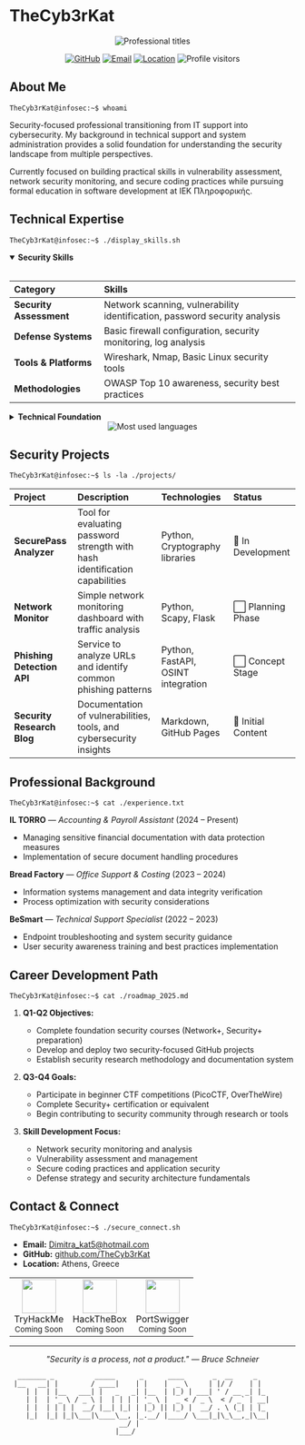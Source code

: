 # TheCyb3rKat

<div align="center">
  <img src="https://readme-typing-svg.demolab.com?font=JetBrains+Mono&size=28&duration=3000&pause=1000&color=00C896&center=true&vCenter=true&width=600&lines=Cybersecurity+Specialist;Network+Security+Analyst;Digital+Forensics+Enthusiast;Security+Researcher" alt="Professional titles" />
</div>

<p align="center">
  <a href="https://github.com/TheCyb3rKat"><img src="https://img.shields.io/badge/GitHub-TheCyb3rKat-0a0a0a?style=flat-square&logo=github&logoColor=white" alt="GitHub"></a>
  <a href="mailto:Dimitra_kat5@hotmail.com"><img src="https://img.shields.io/badge/Email-Contact-0078D4?style=flat-square&logo=microsoft-outlook&logoColor=white" alt="Email"></a>
  <a href="#"><img src="https://img.shields.io/badge/Location-Athens,_Greece-00843D?style=flat-square&logo=google-maps&logoColor=white" alt="Location"></a>
  <img src="https://komarev.com/ghpvc/?username=TheCyb3rKat&style=flat-square&color=00C896" alt="Profile visitors">
</p>

## About Me

```console
TheCyb3rKat@infosec:~$ whoami
```

Security-focused professional transitioning from IT support into cybersecurity. My background in technical support and system administration provides a solid foundation for understanding the security landscape from multiple perspectives.

Currently focused on building practical skills in vulnerability assessment, network security monitoring, and secure coding practices while pursuing formal education in software development at ΙΕΚ Πληροφορικής.

## Technical Expertise

```console
TheCyb3rKat@infosec:~$ ./display_skills.sh
```

<details open>
<summary><b>Security Skills</b></summary>
<br>

| Category | Skills |
|:--------|:-------|
| **Security Assessment** | Network scanning, vulnerability identification, password security analysis |
| **Defense Systems** | Basic firewall configuration, security monitoring, log analysis |
| **Tools & Platforms** | Wireshark, Nmap, Basic Linux security tools |
| **Methodologies** | OWASP Top 10 awareness, security best practices |

</details>

<details>
<summary><b>Technical Foundation</b></summary>
<br>

| Category | Skills |
|:--------|:-------|
| **Programming** | C/C++ fundamentals, Basic Python scripting, HTML/CSS |
| **Systems** | Linux administration basics, Windows security hardening |
| **Networking** | TCP/IP, OSI model, network protocols, packet analysis |
| **Development** | VS Code, Git version control, secure SDLC awareness |

</details>

<div align="center">
  <img src="https://github-readme-stats.vercel.app/api/top-langs/?username=TheCyb3rKat&layout=compact&theme=dark&hide_border=true&bg_color=0D1117&title_color=00C896&icon_color=00C896&text_color=FFFFFF" alt="Most used languages">
</div>

## Security Projects

```console
TheCyb3rKat@infosec:~$ ls -la ./projects/
```

| Project | Description | Technologies | Status |
|:--------|:------------|:-------------|:-------|
| **SecurePass Analyzer** | Tool for evaluating password strength with hash identification capabilities | Python, Cryptography libraries | 🔶 In Development |
| **Network Monitor** | Simple network monitoring dashboard with traffic analysis | Python, Scapy, Flask | ⬜ Planning Phase |
| **Phishing Detection API** | Service to analyze URLs and identify common phishing patterns | Python, FastAPI, OSINT integration | ⬜ Concept Stage |
| **Security Research Blog** | Documentation of vulnerabilities, tools, and cybersecurity insights | Markdown, GitHub Pages | 🔶 Initial Content |

## Professional Background

```console
TheCyb3rKat@infosec:~$ cat ./experience.txt
```

**IL TORRO** — *Accounting & Payroll Assistant* (2024 – Present)
- Managing sensitive financial documentation with data protection measures
- Implementation of secure document handling procedures

**Bread Factory** — *Office Support & Costing* (2023 – 2024)
- Information systems management and data integrity verification
- Process optimization with security considerations

**BeSmart** — *Technical Support Specialist* (2022 – 2023)
- Endpoint troubleshooting and system security guidance
- User security awareness training and best practices implementation

## Career Development Path

```console
TheCyb3rKat@infosec:~$ cat ./roadmap_2025.md
```

1. **Q1-Q2 Objectives:**
   - Complete foundation security courses (Network+, Security+ preparation)
   - Develop and deploy two security-focused GitHub projects
   - Establish security research methodology and documentation system

2. **Q3-Q4 Goals:**
   - Participate in beginner CTF competitions (PicoCTF, OverTheWire)
   - Complete Security+ certification or equivalent
   - Begin contributing to security community through research or tools

3. **Skill Development Focus:**
   - Network security monitoring and analysis
   - Vulnerability assessment and management
   - Secure coding practices and application security
   - Defense strategy and security architecture fundamentals

## Contact & Connect

```console
TheCyb3rKat@infosec:~$ ./secure_connect.sh
```

- **Email:** Dimitra_kat5@hotmail.com
- **GitHub:** [github.com/TheCyb3rKat](https://github.com/TheCyb3rKat)
- **Location:** Athens, Greece

<div align="center">
  <!-- Placeholder for future security platform profile badges -->
  <table>
    <tr>
      <td align="center">
        <img src="https://assets.tryhackme.com/img/THMlogo.png" width="60" height="60"><br>
        <span>TryHackMe</span><br>
        <small>Coming Soon</small>
      </td>
      <td align="center">
        <img src="https://app.hackthebox.com/images/logos/logo-htb.svg" width="60" height="60"><br>
        <span>HackTheBox</span><br>
        <small>Coming Soon</small>
      </td>
      <td align="center">
        <img src="https://portswigger.net/content/images/logos/portswigger-logo.svg" width="60" height="60"><br>
        <span>PortSwigger</span><br>
        <small>Coming Soon</small>
      </td>
    </tr>
  </table>
</div>

---

<p align="center"><i>"Security is a process, not a product." — Bruce Schneier</i></p>

```
  _______ _          _____      _      ____       _  __     _   
 |__   __| |        / ____|    | |    |  _ \     | |/ /    | |  
    | |  | |__   ___| |   _   _| |__  | |_) | ___| ' / __ _| |_ 
    | |  | '_ \ / _ \ |  | | | | '_ \ |  _ < / _ \  < / _` | __|
    | |  | | | |  __/ |__| |_| | |_) || |_) |  __/ . \ (_| | |_ 
    |_|  |_| |_|\___|\____\__, |_.__/ |____/ \___|_|\_\__,_|\__|
                           __/ |                                 
                          |___/                                  
```
